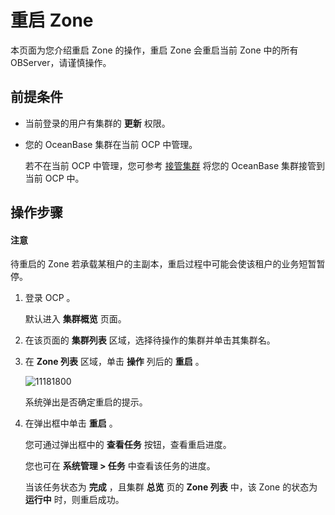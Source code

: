 重启 Zone 
============================

本页面为您介绍重启 Zone 的操作，重启 Zone 会重启当前 Zone 中的所有 OBServer，请谨慎操作。

前提条件 
-------------------------

* 当前登录的用户有集群的 **更新** 权限。

  

* 您的 OceanBase 集群在当前 OCP 中管理。

  若不在当前 OCP 中管理，您可参考 [接管集群](../100.takeover-cluster.md) 将您的 OceanBase 集群接管到当前 OCP 中。
  




操作步骤 
-------------------------

<main id="notice" type='notice'><h4>注意</h4><p>待重启的 Zone 若承载某租户的主副本，重启过程中可能会使该租户的业务短暂暂停。</p></main>



1. 登录 OCP 。

   默认进入 **集群概览** 页面。
   

2. 在该页面的 **集群列表** 区域，选择待操作的集群并单击其集群名。

   

3. 在 **Zone 列表** 区域，单击 **操作** 列后的 **重启** 。

   ![11181800](https://help-static-aliyun-doc.aliyuncs.com/assets/img/zh-CN/4696467361/p355146.png)

   系统弹出是否确定重启的提示。
   

4. 在弹出框中单击 **重启** 。

   您可通过弹出框中的 **查看任务** 按钮，查看重启进度。

   您也可在 **系统管理 \> 任务** 中查看该任务的进度。

   当该任务状态为 **完成** ，且集群 **总览** 页的 **Zone 列表** 中，该 Zone 的状态为 **运行中** 时，则重启成功。
   




